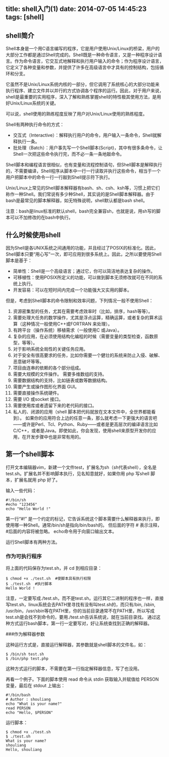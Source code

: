 title: shell入门(1)
date: 2014-07-05 14:45:23
tags: [shell]
---
## shell简介

Shell本身是一个用C语言编写的程序，它是用户使用Unix/Linux的桥梁，用户的大部分工作都是通过Shell完成的。Shell既是一种命令语言，又是一种程序设计语言。作为命令语言，它交互式地解释和执行用户输入的命令；作为程序设计语言，它定义了各种变量和参数，并提供了许多在高级语言中才具有的控制结构，包括循环和分支。

它虽然不是Unix/Linux系统内核的一部分，但它调用了系统核心的大部分功能来执行程序、建立文件并以并行的方式协调各个程序的运行。因此，对于用户来说，shell是最重要的实用程序，深入了解和熟练掌握shell的特性极其使用方法，是用好Unix/Linux系统的关键。

可以说，shell使用的熟练程度反映了用户对Unix/Linux使用的熟练程度。

Shell有两种执行命令的方式：

* 交互式（Interactive）：解释执行用户的命令，用户输入一条命令，Shell就解释执行一条。
* 批处理（Batch）：用户事先写一个Shell脚本(Script)，其中有很多条命令，让Shell一次把这些命令执行完，而不必一条一条地敲命令。

Shell脚本和编程语言很相似，也有变量和流程控制语句，但Shell脚本是解释执行的，不需要编译，Shell程序从脚本中一行一行读取并执行这些命令，相当于一个用户把脚本中的命令一行一行敲到Shell提示符下执行。

Unix/Linux上常见的Shell脚本解释器有bash、sh、csh、ksh等，习惯上把它们称作一种Shell。我们常说有多少种Shell，其实说的是Shell脚本解释器。由于bash是最常见的脚本解释器，如无特殊说明，shell默认都是bash shell。

注意：bash是linux标准的默认shell，bash完全兼容sh，也就是说，用sh写的脚本可以不加修改的在bash中执行。

## 什么时候使用shell
因为Shell是各UNIX系统之间通用的功能，并且经过了POSIX的标准化。因此，Shell脚本只要“用心写”一次，即可应用到很多系统上。因此，之所以要使用Shell脚本是基于：

* 简单性：Shell是一个高级语言；通过它，你可以简洁地表达复杂的操作。
* 可移植性：使用POSIX所定义的功能，可以做到脚本无须修改就可在不同的系统上执行。
* 开发容易：可以在短时间内完成一个功能强大又实用的脚本。

但是，考虑到Shell脚本的命令限制和效率问题，下列情况一般不使用Shell：

1. 资源密集型的任务，尤其在需要考虑效率时（比如，排序，hash等等）。
2. 需要处理大任务的数学操作，尤其是浮点运算，精确运算，或者复杂的算术运算（这种情况一般使用C++或FORTRAN 来处理）。
3. 有跨平台（操作系统）移植需求（一般使用C 或Java）。
4. 复杂的应用，在必须使用结构化编程的时候（需要变量的类型检查，函数原型，等等）。
5. 对于影响系统全局性的关键任务应用。
6. 对于安全有很高要求的任务，比如你需要一个健壮的系统来防止入侵、破解、恶意破坏等等。
7. 项目由连串的依赖的各个部分组成。
8. 需要大规模的文件操作。 需要多维数组的支持。
9. 需要数据结构的支持，比如链表或数等数据结构。
10. 需要产生或操作图形化界面 GUI。
11. 需要直接操作系统硬件。
12. 需要 I/O 或socket 接口。
13. 需要使用库或者遗留下来的老代码的接口。
14. 私人的、闭源的应用（shell 脚本把代码就放在文本文件中，全世界都能看到）。
如果你的应用符合上边的任意一条，那么就考虑一下更强大的语言吧——或许是Perl、Tcl、Python、Ruby——或者是更高层次的编译语言比如C/C++，或者是Java。即使如此，你会发现，使用shell来原型开发你的应用，在开发步骤中也是非常有用的。

## 第一个shell脚本
打开文本编辑器vim，新建一个文件test，扩展名为sh（sh代表shell），全名是test.sh。扩展名并不影响脚本执行，见名知意就好，如果你用 php 写shell 脚本，扩展名就用 php 好了。

输入一些代码：
```
#!/bin/sh
#echo "123456"
echo "Hello World !"
```
第一行“#!” 是一个约定的标记，它告诉系统这个脚本需要什么解释器来执行，即使用哪一种Shell。通常/bin/sh是指向/bin/bash的。
但后面的字符 # 表示注释，#后面的内容将被忽略。
echo命令用于向窗口输出文本。

运行Shell脚本有两种方法。

### 作为可执行程序
将上面的代码保存为test.sh，并 cd 到相应目录：
```
$ chmod +x ./test.sh  #使脚本具有执行权限
$ ./test.sh  #执行脚本
Hello World !
```

注意，一定要写成./test.sh，而不是test.sh。运行其它二进制的程序也一样，直接写test.sh，linux系统会去PATH里寻找有没有叫test.sh的，而只有/bin, /sbin, /usr/bin，/usr/sbin等在PATH里，你的当前目录通常不在PATH里，所以写成test.sh是会找不到命令的，要用./test.sh告诉系统说，就在当前目录找。
通过这种方式运行bash脚本，第一行一定要写对，好让系统查找到正确的解释器。

###作为解释器参数

这种运行方式是，直接运行解释器，其参数就是shell脚本的文件名，如：
```
$ /bin/sh test.sh
$ /bin/php test.php
```
这种方式运行的脚本，不需要在第一行指定解释器信息，写了也没用。

再看一个例子。下面的脚本使用 read 命令从 stdin 获取输入并赋值给 PERSON 变量，最后在 stdout 上输出：
```
#!/bin/bash
# Author : shouliang
echo "What is your name?"
read PERSON
echo "Hello, $PERSON"
```
运行脚本：
```
$ chmod +x ./test.sh
$ ./test.sh
What is your name?
shouliang
Hello, shouliang
```
